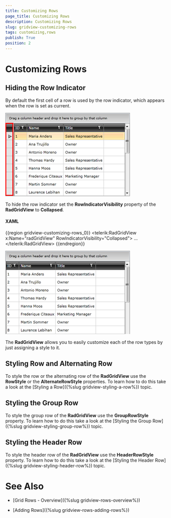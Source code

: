 ```yaml
---
title: Customizing Rows
page_title: Customizing Rows
description: Customizing Rows
slug: gridview-customizing-rows
tags: customizing,rows
publish: True
position: 2
---
```


# Customizing Rows



## Hiding the Row Indicator

By default the first cell of a row is used by the row indicator, which appears when the row is set as current.

![](images/RadGridView_CustomizingRows_1.png)

To hide the row indicator set the __RowIndicatorVisibility__ property of the __RadGridView__ to __Collapsed__.

#### __XAML__

{{region gridview-customizing-rows_0}}
	<telerik:RadGridView x:Name="radGridView"
	                         RowIndicatorVisibility="Collapsed">
	    ...
	</telerik:RadGridView>
	{{endregion}}



![](images/RadGridView_CustomizingRows_2.png)

The __RadGridView__ allows you to easily customize each of the row types by just assigning a style to it. 

## Styling Row and Alternating Row

To style the row or the alternating row of the __RadGridView__ use the __RowStyle__ or the __AlternateRowStyle__ properties. To learn how to do this take a look at the [Styling a Row]({%slug gridview-styling-a-row%}) topic.

## Styling the Group Row

To style the group row of the __RadGridView__ use the __GroupRowStyle__ property. To learn how to do this take a look at the [Styling the Group Row]({%slug gridview-styling-group-row%}) topic.

## Styling the Header Row

To style the header row of the __RadGridView__ use the __HeaderRowStyle__ property. To learn how to do this take a look at the [Styling the Header Row]({%slug gridview-styling-header-row%}) topic.

# See Also

 * [Grid Rows - Overview]({%slug gridview-rows-overview%})

 * [Adding Rows]({%slug gridview-rows-adding-rows%})
